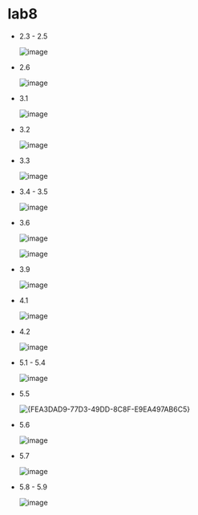 # lab8
- 2.3 - 2.5
 
  ![image](https://github.com/user-attachments/assets/858106b0-f3bb-4092-be8c-aaf664f8dfe5)

 - 2.6

    ![image](https://github.com/user-attachments/assets/9252c0c5-d396-4687-ab1a-51d6051950bf)

- 3.1

  ![image](https://github.com/user-attachments/assets/4aae41f6-5561-453e-8fe1-6c36845bc2ec)


- 3.2
  
  ![image](https://github.com/user-attachments/assets/a1c4d6f5-9c76-4fa3-a25c-27388de7f178)

- 3.3

  ![image](https://github.com/user-attachments/assets/1c756751-de76-492d-befe-9ab0edc54241)

- 3.4 - 3.5

  ![image](https://github.com/user-attachments/assets/d605a62c-5c58-4bd6-9011-360127e2363b)

- 3.6

  ![image](https://github.com/user-attachments/assets/3002cd1d-8d3d-4b8e-a9f3-5079ae7dfa3d)

  ![image](https://github.com/user-attachments/assets/3bb46fe4-8a63-40fb-a4aa-ce1d3171fc12)

- 3.9
  
  ![image](https://github.com/user-attachments/assets/6778b4a6-fd29-4848-a7f2-d9f20f088d85)


- 4.1

  ![image](https://github.com/user-attachments/assets/70492b0b-6a7c-4619-8210-a167938fd2b0)

- 4.2

  ![image](https://github.com/user-attachments/assets/56c977d7-4d6d-4a52-b763-470e59c56973)

- 5.1 - 5.4

  ![image](https://github.com/user-attachments/assets/f51a93b3-79a3-40ad-b44d-b4ae95144845)

- 5.5

  ![{FEA3DAD9-77D3-49DD-8C8F-E9EA497AB6C5}](https://github.com/user-attachments/assets/64b7ee45-5ea7-478e-97b3-b1ee04484fa6)

- 5.6

  ![image](https://github.com/user-attachments/assets/18f72a3b-f7af-4beb-8a8a-d273c1f7583a)

- 5.7

  ![image](https://github.com/user-attachments/assets/0865de50-92ff-4f6a-9bc1-4180acc17947)

- 5.8 - 5.9

  ![image](https://github.com/user-attachments/assets/e728a81e-af8b-4177-b756-064e8356f63a)





  




  
